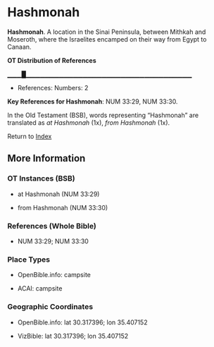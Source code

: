 # Hashmonah
**Hashmonah**. 
A location in the Sinai Peninsula, between Mithkah and Moseroth, where the Israelites encamped on their way from Egypt to Canaan. 


**OT Distribution of References**

▁▁▁█▁▁▁▁▁▁▁▁▁▁▁▁▁▁▁▁▁▁▁▁▁▁▁▁▁▁▁▁▁▁▁▁▁▁▁
* References: Numbers: 2



**Key References for Hashmonah**: 
NUM 33:29, NUM 33:30. 


In the Old Testament (BSB), words representing “Hashmonah” are translated as 
*at Hashmonah* (1x), *from Hashmonah* (1x). 




Return to [Index](00-Index.md)

## More Information

### OT Instances (BSB)

* at Hashmonah (NUM 33:29)

* from Hashmonah (NUM 33:30)



### References (Whole Bible)

* NUM 33:29; NUM 33:30


### Place Types

* OpenBible.info: campsite

* ACAI: campsite



### Geographic Coordinates

* OpenBible.info: lat 30.317396; lon 35.407152

* VizBible: lat 30.317396; lon 35.407152




